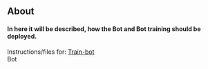 ## About
#### In here it will be described, how the Bot and Bot training should be deployed.

Instructions/files for:
[Train-bot](../chatbot-and-training/bot_training/readme.md)  
Bot  

